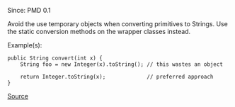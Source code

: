 Since: PMD 0.1

Avoid the use temporary objects when converting primitives to Strings. Use the static conversion methods
on the wrapper classes instead.

Example(s):
```
public String convert(int x) {
	String foo = new Integer(x).toString();	// this wastes an object
	
	return Integer.toString(x);				// preferred approach
}
```

[Source](https://pmd.github.io/pmd-5.5.4/pmd-java/rules/java/unnecessary.html#UnnecessaryConversionTemporary)
